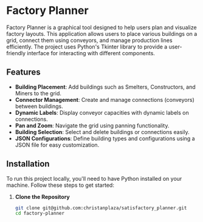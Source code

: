 # Factory Planner

Factory Planner is a graphical tool designed to help users plan and visualize factory layouts. This application allows users to place various buildings on a grid, connect them using conveyors, and manage production lines efficiently. The project uses Python's Tkinter library to provide a user-friendly interface for interacting with different components.

## Features

- **Building Placement**: Add buildings such as Smelters, Constructors, and Miners to the grid.
- **Connector Management**: Create and manage connections (conveyors) between buildings.
- **Dynamic Labels**: Display conveyor capacities with dynamic labels on connections.
- **Pan and Zoom**: Navigate the grid using panning functionality.
- **Building Selection**: Select and delete buildings or connections easily.
- **JSON Configurations**: Define building types and configurations using a JSON file for easy customization.

## Installation

To run this project locally, you'll need to have Python installed on your machine. Follow these steps to get started:

1. **Clone the Repository**

   ```bash
   git clone git@github.com:christanplaza/satisfactory_planner.git
   cd factory-planner
